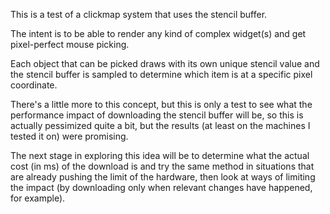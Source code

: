 This is a test of a clickmap system that uses the stencil buffer.

The intent is to be able to render any kind of complex widget(s) and get pixel-perfect mouse picking.

Each object that can be picked draws with its own unique stencil value and the stencil buffer is sampled to determine which item is at a specific pixel coordinate.

There's a little more to this concept, but this is only a test to see what the performance impact of downloading the stencil buffer will be, so this is actually pessimized quite a bit, but the results (at least on the machines I tested it on) were promising.

The next stage in exploring this idea will be to determine what the actual cost (in ms) of the download is and try the same method in situations that are already pushing the limit of the hardware, then look at ways of limiting the impact (by downloading only when relevant changes have happened, for example).
